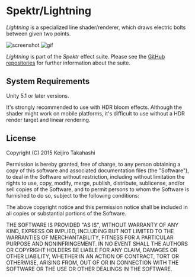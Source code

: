 Spektr/Lightning
================

*Lightning* is a specialized line shader/renderer, which draws electric bolts
between given two points.

![screenshot](http://36.media.tumblr.com/242092a5ed60bcbfec38dc33fec99dd1/tumblr_o022797Dls1qio469o2_r1_400.png)
![gif](http://49.media.tumblr.com/d18e5e57a2397b2897a6470881da66ee/tumblr_o022797Dls1qio469o1_400.gif)

*Lightning* is part of the *Spektr* effect suite. Please see the [GitHub
repositories][spektr] for further information about the suite.

[spektr]: https://github.com/search?q=spektr+user%3Akeijiro&type=Repositories

System Requirements
-------------------

Unity 5.1 or later versions.

It's strongly recommended to use with HDR bloom effects. Although the shader
might work on mobile platforms, it's difficult to use without a HDR render
target and linear rendering.

License
-------

Copyright (C) 2015 Keijiro Takahashi

Permission is hereby granted, free of charge, to any person obtaining a copy of
this software and associated documentation files (the "Software"), to deal in
the Software without restriction, including without limitation the rights to
use, copy, modify, merge, publish, distribute, sublicense, and/or sell copies of
the Software, and to permit persons to whom the Software is furnished to do so,
subject to the following conditions:

The above copyright notice and this permission notice shall be included in all
copies or substantial portions of the Software.

THE SOFTWARE IS PROVIDED "AS IS", WITHOUT WARRANTY OF ANY KIND, EXPRESS OR
IMPLIED, INCLUDING BUT NOT LIMITED TO THE WARRANTIES OF MERCHANTABILITY, FITNESS
FOR A PARTICULAR PURPOSE AND NONINFRINGEMENT. IN NO EVENT SHALL THE AUTHORS OR
COPYRIGHT HOLDERS BE LIABLE FOR ANY CLAIM, DAMAGES OR OTHER LIABILITY, WHETHER
IN AN ACTION OF CONTRACT, TORT OR OTHERWISE, ARISING FROM, OUT OF OR IN
CONNECTION WITH THE SOFTWARE OR THE USE OR OTHER DEALINGS IN THE SOFTWARE.

